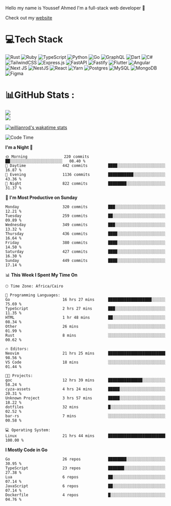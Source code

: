 Hello my name is Youssef Ahmed I'm a full-stack web developer 👋

Check out my [website](https://youssefahmed.vercel.app)
 
# 💻Tech Stack

![Rust](https://img.shields.io/badge/rust-%23000000.svg?style=for-the-badge&logo=rust&logoColor=white) ![Ruby](https://img.shields.io/badge/ruby-%23CC342D.svg?style=for-the-badge&logo=ruby&logoColor=white) ![TypeScript](https://img.shields.io/badge/typescript-%23007ACC.svg?style=for-the-badge&logo=typescript&logoColor=white) ![Python](https://img.shields.io/badge/python-3670A0?style=for-the-badge&logo=python&logoColor=ffdd54) ![Go](https://img.shields.io/badge/go-%2300ADD8.svg?style=for-the-badge&logo=go&logoColor=white) ![GraphQL](https://img.shields.io/badge/-GraphQL-E10098?style=for-the-badge&logo=graphql&logoColor=white) ![Dart](https://img.shields.io/badge/dart-%230175C2.svg?style=for-the-badge&logo=dart&logoColor=white) ![C#](https://img.shields.io/badge/c%23-%23239120.svg?style=for-the-badge&logo=c-sharp&logoColor=white) ![TailwindCSS](https://img.shields.io/badge/tailwindcss-%2338B2AC.svg?style=for-the-badge&logo=tailwind-css&logoColor=white) ![Express.js](https://img.shields.io/badge/express.js-%23404d59.svg?style=for-the-badge&logo=express&logoColor=%2361DAFB) ![FastAPI](https://img.shields.io/badge/FastAPI-005571?style=for-the-badge&logo=fastapi) ![Fastify](https://img.shields.io/badge/fastify-%23000000.svg?style=for-the-badge&logo=fastify&logoColor=white) ![Flutter](https://img.shields.io/badge/Flutter-%2302569B.svg?style=for-the-badge&logo=Flutter&logoColor=white) ![Angular](https://img.shields.io/badge/angular-%23DD0031.svg?style=for-the-badge&logo=angular&logoColor=white) ![Next JS](https://img.shields.io/badge/Next-black?style=for-the-badge&logo=next.js&logoColor=white) ![NestJS](https://img.shields.io/badge/nestjs-%23E0234E.svg?style=for-the-badge&logo=nestjs&logoColor=white) ![React](https://img.shields.io/badge/react-%2320232a.svg?style=for-the-badge&logo=react&logoColor=%2361DAFB) ![Yarn](https://img.shields.io/badge/yarn-%232C8EBB.svg?style=for-the-badge&logo=yarn&logoColor=white) ![Postgres](https://img.shields.io/badge/postgres-%23316192.svg?style=for-the-badge&logo=postgresql&logoColor=white) ![MySQL](https://img.shields.io/badge/mysql-%2300f.svg?style=for-the-badge&logo=mysql&logoColor=white) ![MongoDB](https://img.shields.io/badge/MongoDB-%234ea94b.svg?style=for-the-badge&logo=mongodb&logoColor=white)     ![Figma](https://img.shields.io/badge/figma-%23F24E1E.svg?style=for-the-badge&logo=figma&logoColor=white)

# 📊GitHub Stats :

![](https://github-readme-stats.vercel.app/api?username=joetifa2003&theme=tokyonight&hide_border=false&include_all_commits=false&count_private=false)<br/>
![](https://github-readme-streak-stats.herokuapp.com/?user=joetifa2003&theme=tokyonight&hide_border=false)<br/>

[![willianrod's wakatime stats](https://github-readme-stats.vercel.app/api/wakatime?username=joetifa2003&layout=compact)](https://github.com/anuraghazra/github-readme-stats)
<!--START_SECTION:waka-->
![Code Time](http://img.shields.io/badge/Code%20Time-4%2C744%20hrs%2017%20mins-blue)

**I'm a Night 🦉** 

```text
🌞 Morning                220 commits         ██░░░░░░░░░░░░░░░░░░░░░░░   08.40 % 
🌆 Daytime                442 commits         ████░░░░░░░░░░░░░░░░░░░░░   16.87 % 
🌃 Evening                1136 commits        ███████████░░░░░░░░░░░░░░   43.36 % 
🌙 Night                  822 commits         ████████░░░░░░░░░░░░░░░░░   31.37 % 
```
📅 **I'm Most Productive on Sunday** 

```text
Monday                   320 commits         ███░░░░░░░░░░░░░░░░░░░░░░   12.21 % 
Tuesday                  259 commits         ██░░░░░░░░░░░░░░░░░░░░░░░   09.89 % 
Wednesday                349 commits         ███░░░░░░░░░░░░░░░░░░░░░░   13.32 % 
Thursday                 436 commits         ████░░░░░░░░░░░░░░░░░░░░░   16.64 % 
Friday                   380 commits         ████░░░░░░░░░░░░░░░░░░░░░   14.50 % 
Saturday                 427 commits         ████░░░░░░░░░░░░░░░░░░░░░   16.30 % 
Sunday                   449 commits         ████░░░░░░░░░░░░░░░░░░░░░   17.14 % 
```


📊 **This Week I Spent My Time On** 

```text
🕑︎ Time Zone: Africa/Cairo

💬 Programming Languages: 
Go                       16 hrs 27 mins      ███████████████████░░░░░░   75.69 % 
TypeScript               2 hrs 27 mins       ███░░░░░░░░░░░░░░░░░░░░░░   11.35 % 
HTML                     1 hr 48 mins        ██░░░░░░░░░░░░░░░░░░░░░░░   08.34 % 
Other                    26 mins             ░░░░░░░░░░░░░░░░░░░░░░░░░   01.99 % 
Rust                     8 mins              ░░░░░░░░░░░░░░░░░░░░░░░░░   00.62 % 

🔥 Editors: 
Neovim                   21 hrs 25 mins      █████████████████████████   98.56 % 
VS Code                  18 mins             ░░░░░░░░░░░░░░░░░░░░░░░░░   01.44 % 

🐱‍💻 Projects: 
goc                      12 hrs 39 mins      ███████████████░░░░░░░░░░   58.24 % 
cyza-assets              4 hrs 24 mins       █████░░░░░░░░░░░░░░░░░░░░   20.31 % 
Unknown Project          3 hrs 57 mins       █████░░░░░░░░░░░░░░░░░░░░   18.22 % 
dotfiles                 32 mins             █░░░░░░░░░░░░░░░░░░░░░░░░   02.52 % 
bar-rs                   7 mins              ░░░░░░░░░░░░░░░░░░░░░░░░░   00.58 % 

💻 Operating System: 
Linux                    21 hrs 44 mins      █████████████████████████   100.00 % 
```

**I Mostly Code in Go** 

```text
Go                       26 repos            ████████░░░░░░░░░░░░░░░░░   30.95 % 
TypeScript               23 repos            ███████░░░░░░░░░░░░░░░░░░   27.38 % 
Lua                      6 repos             ██░░░░░░░░░░░░░░░░░░░░░░░   07.14 % 
JavaScript               6 repos             ██░░░░░░░░░░░░░░░░░░░░░░░   07.14 % 
Dockerfile               4 repos             █░░░░░░░░░░░░░░░░░░░░░░░░   04.76 % 
```




<!--END_SECTION:waka-->
